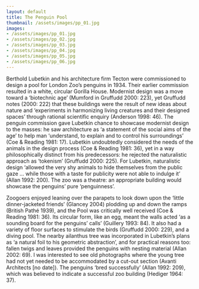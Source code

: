 ```yaml
---
layout: default
title: The Penguin Pool
thumbnail: /assets/images/pp_01.jpg
images:
- /assets/images/pp_01.jpg
- /assets/images/pp_02.jpg
- /assets/images/pp_03.jpg
- /assets/images/pp_04.jpg
- /assets/images/pp_05.jpg
- /assets/images/pp_06.jpg
---
```


Berthold Lubetkin and his architecture firm Tecton were commissioned to design a pool for London Zoo’s penguins in 1934. Their earlier commission resulted in a white, circular Gorilla House. Modernist design was a move toward a ‘biotechnic age’ (Mumford in Gruffudd 2000: 223), yet Gruffudd notes (2000: 222) that these buildings were the result of new ideas about nature and ‘experiments in harmonizing living creatures and their designed spaces’ through rational scientific enquiry (Anderson 1998: 46). The penguin commission gave Lubetkin chance to showcase modernist design to the masses: he saw architecture as ‘a statement of the social aims of the age’ to help man ‘understand, to explain and to control his surroundings’ (Coe & Reading 1981: 17). Lubetkin undoubtedly considered the needs of the animals in the design process (Coe & Reading 1981: 36), yet in a way philosophically distinct from his predecessors: he rejected the naturalistic approach as ‘tokenism’ (Gruffudd 2000: 225). For Lubetkin, naturalistic design ‘allowed the very shy animals to hide themselves from the public gaze … while those with a taste for publicity were not able to indulge it’ (Allan 1992: 200). The zoo was a theatre: an appropriate building would showcase the penguins’ pure ‘penguinness’.

Zoogoers enjoyed leaning over the parapets to look down upon the ‘little dinner-jacketed friends’ (Glancey 2004) plodding up and down the ramps (British Pathé 1939), and the Pool was critically well received (Coe & Reading 1981: 36). Its circular form, like an egg, meant the walls acted ‘as a sounding board for the penguins’ calls’ (Guillery 1993: 84). It also had a variety of floor surfaces to stimulate the birds (Gruffudd 2000: 229), and a diving pool. The nearby ailanthus tree was incorporated in Lubetkin’s plans as ‘a natural foil to his geometric abstraction’, and for practical reasons too: fallen twigs and leaves provided the penguins with nesting material (Allan 2002: 69). I was interested to see old photographs where the young tree had not yet needed to be accommodated by a cut-out section (Avanti Architects [no date]). The penguins ‘bred successfully’ (Allan 1992: 209), which was believed to indicate a successful zoo building (Hediger 1964: 37).
